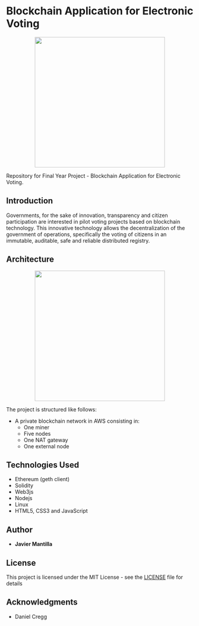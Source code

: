 # Blockchain Application for Electronic Voting

<p align="center">
<img src="https://coinspectator-com.s3.eu-west-2.amazonaws.com/production/20075/59e4686ec27f2263fa0bcac6603cace7.png" width="350">
</p>

Repository for Final Year Project - Blockchain Application for Electronic Voting.

## Introduction

Governments, for the sake of innovation, transparency and citizen participation are interested in pilot voting projects based on blockchain technology. This innovative technology allows the decentralization of the government of operations, specifically the voting of citizens in an immutable, auditable, safe and reliable distributed registry.   

## Architecture

<p align="center">
<img src="https://cdn-images-1.medium.com/max/1600/1*T_YAqogYLteDZ_h6XSp0zg.png" width="350">
</p>


The project is structured like follows:  
* A private blockchain network in AWS consisting in:
    * One miner
    * Five nodes
    * One NAT gateway
    * One external node


## Technologies Used

* Ethereum (geth client)
* Solidity
* Web3js
* Nodejs
* Linux
* HTML5, CSS3 and JavaScript

## Author

* **Javier Mantilla**

## License

This project is licensed under the MIT License - see the [LICENSE](LICENSE) file for details

## Acknowledgments

* Daniel Cregg 